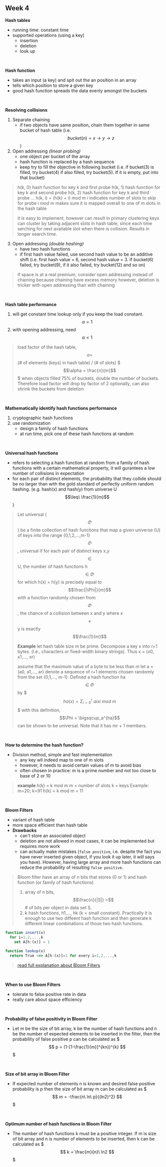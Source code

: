 Week 4
---

**Hash tables**
- running time: constant time
- supported operations (using a key)
  - insertion
  - deletion
  - look up

<br>

**Hash function**
- takes an input (a key) and spit out the an position in an array
- tells which position to store a given key
- good hash function spreads the data evenly amongst the buckets
<br>

**Resolving collisions**
1. Separate chaining
    - if two objects have same position, chain them together in same bucket of hash table (i.e. $$bucket(n) = x \rightarrow y \rightarrow z$$)
2. Open addressing *(linear probing)*
    - one object per bucket of the array
    - hash function is replaced by a hash sequence
    - keep try to fill the objective in following bucket (i.e. if bucket(3) is filled, try bucket(4) if also filled, try bucket(5). If it is empty, put into that bucket)
> h(k, 0) hash function for key k and first probe
> h(k, 1) hash function for key k and second probe
> h(k, 2) hash function for key k and third probe
> ...
> h(k, i) = (h(k) + i) mod m
> *i* indicates number of slots to skip for probe i
> *mod m* makes sure it is mapped overall to one of m slots in the hash table
> 
> it is easy to implement, however can result in primary clustering keys can cluster by taking adjacent slots in hash table, since each time serching for next available slot when there is collision. Results in longer search time.
3. Open addressing *(double hashing)*
    - have two hash functions
    - if first hash value failed, use second hash value to be an additive shift (i.e. first hash value = 6, second hash value = 3. If bucket(6) failed, try bucket(9), if it also failed, try bucket(12) and so on)

> if space is at a real premium, consider open addressing instead of chaining because chaining have excess memory
> however, deletion is tricker with open addressing than with chaining

<br>

**Hash table performance**
1. will get constant time lookup only if you keep the load constant. $$\alpha = 1$$
2. with opening addressing, need $$\alpha < 1$$

> load factor of the hash table, $$\alpha =$$ (# of elements (keys) in hash table) / (# of slots)
> $$$\alpha = \frac{n}{m}$$$
> when objects filled 75% of buckets, double the number of buckets. Therefore load factor will drop by factor of 2
> optionally, can also shrink the buckets from deletion

<br>

**Mathematically identify hash functions performance**
1. cryptographic hash functions
2. use randomization
    - design a family of hash functions
    - at run time, pick one of these hash functions at random

<br>

**Universal hash functions**
- refers to selecting a hash function at random from a family of hash functions with a certain mathematical property, it will gurantees a low number of collisions in expectation
- for each pair of distinct elements, the probability that they collide should be no larger than with the gold standard of perfectly uniform random hashing. (e.g. hash(x) and hash(y) from universe U $$\leq\ \frac{1}{m}$$)

> Let universal ($$\Phi$$) be a finite collection of hash functions that map a given universe (U) of keys into the range {0,1,2,...,m-1}
> $$\Phi$$, universal if for each pair of distinct keys x,y $$\in$$ U, the number of hash functions h $$\in\ \Phi$$ for which h(x) = h(y) is precisely equal to $$\frac{|\Phi|}{m}$$
> with a function randomly chosen from $$\Phi$$, the chance of a collision between x and y where x $$\neq$$ y is exactly $$\frac{1}{m}$$
> 
> **Example**
> let hash table size *m* be prime. Decompose a key x into r+1 bytes. (i.e., characters or fixed-width binary strings). Thus
> x = (x0, x1,..., xr)
> 
> assume that the maximum value of a byte to be less than *m*
> let a = (a0, a1,..., ar) denote a sequence of r+1 elements chosen randomly from the set {0,1,..., m-1}. Defined a hash function ha $$\in\ \Phi$$ by
> $$$
> ha(x) = \Sigma_{i=0}^{r}\ aixi\ mod\ m
> $$$
> with this definition, $$\Phi = \bigsqcup_a^{ha}$$ can be shown to be universal. Note that it has mr + 1 members.

<br>

**How to determine the hash function?**
- Division method, simple and fast implementation
    - any key wll indeed map to one of m slots
    - however, it needs to avoid certain values of m to avoid bias
    - often chosen in practice: m is a prime number and not too close to base of 2 or 10
> **example**
> h(k) = k mod m
> m = number of slots
> k = keys
> Example: m=20; k=91
> h(k) = k mod m = 11

<br>

**Bloom Filters**
- variant of hash table
- more space efficient than hash table
- **Drawbacks**
    - can't store an associated object
    - deletion are not allowed in most cases, it can be implemented but requires more work
    - can actually make mistakes (`false positive`, i.e. despite the fact you have never inserted given object, if you look it up later, it will says you have). However, having large array and more hash functions can reduce the probability of resulting `false positive`.

> Bloom filter have an array of n bits that stores (0 or 1) and hash function (or family of hash functions)
> 1. array of n bits, $$\frac{n}{|S|} =$$ # of bits per object in data set S.
> 2. k hash functions, h1,..., hk (k = small constant). Practically it is enough to use two diffeent hash function and then generate k different linear combinations of those two hash functions.
```javascript
function insert(x)
  for i=1,2,...,k
    set A[h:(x)] = 1

function lookup(x)
  return True <=> A[h:(x)]=1 for every i=1,2,...,k
```

> [read full explanation about Bloom Filters](http://www.geeksforgeeks.org/bloom-filters-introduction-and-python-implementation/)

<br>

**When to use Bloom Filters**
- tolerate to false positive rate in data
- really care about space efficiency

<br>

**Probability of false positivity in Bloom Filter**
- Let m be the size of bit array, k be the number of hash functions and n be the number of expected elements to be inserted in the filter, then the probability of false positive p can be calculated as
$$$
p = (1-[1-\frac{1}{m}]^{kn})^{k}
$$$

<br>

**Size of bit array in Bloom Filter**
- If expected number of elements n is known and desired false positive probability is p then the size of bit array m can be calculated as
$$$
m = -\frac{n\ ln\ p}{(ln2)^2}
$$$

<br>

**Optimum number of hash functions in Bloom Filter**
- The number of hash functions k must be a positive integer. If m is size of bit array and n is number of elements to be inserted, then k can be calculated as
$$$
k = \frac{m}{n}\ ln2
$$$

<br>
